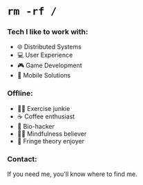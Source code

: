 # `rm -rf /`

### Tech I like to work with:
- 🌐 Distributed Systems
- 💻 User Experience
- 🎮 Game Development
- 📱  Mobile Solutions 

### Offline:
- 🏋️‍♂️ Exercise junkie
- ☕ Coffee enthusiast
- 🧠 Bio-hacker
- 🧘‍♂️ Mindfulness believer
- 🌌 Fringe theory enjoyer

### Contact:  
If you need me, you'll know where to find me.
